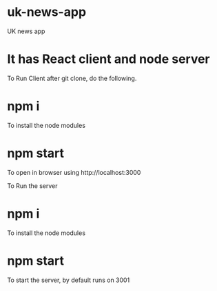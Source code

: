 # uk-news-app
UK news app

# It has React client and node server

To Run Client after git clone, do the following.

# npm i
To install the node modules 

# npm start
To open in browser using http://localhost:3000

To Run the server

# npm i
To install the node modules 

# npm start
To start the server, by default runs on 3001


